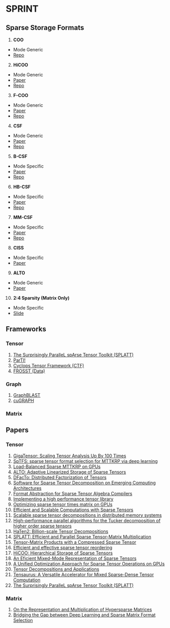 # SPRINT

## Sparse Storage Formats

1. **COO**
- Mode Generic
- [Repo](https://github.com/hpcgarage/ParTI)

2. **HiCOO**
- Mode Generic
- [Paper](http://fruitfly1026.github.io/static/files/sc18-li.pdf)
- [Repo](https://github.com/hpcgarage/ParTI)

3. **F-COO**
- Mode Generic
- [Paper](https://par.nsf.gov/servlets/purl/10049150)
- [Repo](https://github.com/kobeliu85/mttkrp-gpu)

4. **CSF**
- Mode Generic
- [Paper](https://par.nsf.gov/servlets/purl/10049150)
- [Repo](https://github.com/ShadenSmith/splatt)

5. **B-CSF**
- Mode Specific
- [Paper](https://arxiv.org/pdf/1904.03329.pdf)
- [Repo](https://github.com/isratnisa/B-CSF)

6. **HB-CSF**
- Mode Specific
- [Paper](https://arxiv.org/pdf/1904.03329.pdf)
- [Repo](https://github.com/isratnisa/B-CSF)

7. **MM-CSF**
- Mode Specific
- [Paper](https://dl.acm.org/doi/pdf/10.1145/3295500.3356216)
- [Repo](https://github.com/isratnisa/MM-CSF)

8. **CISS**
- Mode Specific
- [Paper](https://www.csl.cornell.edu/~zhiruz/pdfs/tensaurus-hpca2020.pdf)

9. **ALTO**
- Mode Generic
- [Paper](https://arxiv.org/pdf/2102.10245.pdf)

10. **2:4 Sparsity (Matrix Only)**
- Mode Specific
- [Slide](https://drive.google.com/file/d/1ORZ_arxlqMYiD-_eSRjRyY0Wdmpu4eZG/view)

## Frameworks

### Tensor
1. [The Surprisingly ParalleL spArse Tensor Toolkit (SPLATT)](https://github.com/ShadenSmith/splatt)
2. [ParTI!](https://github.com/hpcgarage/ParTI)
3. [Cyclops Tensor Framework (CTF)](https://github.com/cyclops-community/ctf)
4. [FROSST (Data)](http://frostt.io/)

### Graph
1. [GraphBLAST](https://github.com/gunrock/graphblast)
2. [cuGRAPH](https://github.com/rapidsai/cugraph)

### Matrix

## Papers

### Tensor

1. [GigaTensor: Scaling Tensor Analysis Up By 100 Times](https://www.cs.cmu.edu/~christos/PUBLICATIONS/kdd12-gigatensor.pdf)
2. [SpTFS: sparse tensor format selection for MTTKRP via deep learning](https://dl.acm.org/doi/abs/10.5555/3433701.3433724)
3. [Load-Balanced Sparse MTTKRP on GPUs](https://arxiv.org/pdf/1904.03329.pdf)
4. [ALTO: Adaptive Linearized Storage of Sparse Tensors](https://arxiv.org/pdf/2102.10245.pdf)
5. [DFacTo: Distributed Factorization of Tensors](https://arxiv.org/pdf/1406.4519.pdf)
6. [Software for Sparse Tensor Decomposition on Emerging Computing Architectures](https://arxiv.org/pdf/1809.09175.pdf)
7. [Format Abstraction for Sparse Tensor Algebra Compilers](https://arxiv.org/pdf/1804.10112.pdf)
1. [Implementing a high performance tensor library](https://downloads.hindawi.com/journals/sp/2003/205264.pdf)
1. [Optimizing sparse tensor times matrix on GPUs](https://www.sciencedirect.com/science/article/abs/pii/S0743731518305161)
1. [Efficient and Scalable Computations with Sparse Tensors](http://www.ieee-hpec.org/2012/index_htm_files/Baskaranpaper.pdf)
1. [Scalable sparse tensor decompositions in distributed memory systems](https://hal.inria.fr/hal-01148202v2/document)
1. [High-performance parallel algorithms for the Tucker decomposition of higher order sparse tensors](https://hal.inria.fr/hal-01219316/document)
1. [HaTen2: Billion-scale Tensor Decompositions](https://www.cs.ucr.edu/~epapalex/papers/haten2_icde2015.pdf)
1. [SPLATT: Efficient and Parallel Sparse Tensor-Matrix Multiplication](https://conservancy.umn.edu/bitstream/handle/11299/215973/15-008.pdf;jsessionid=0DB8D6E0AE1089BFB9B6C410AA9F1A3F?sequence=1)
1. [Tensor-Matrix Products with a Compressed Sparse Tensor](https://dl.acm.org/doi/pdf/10.1145/2833179.2833183)
1. [Efficient and effective sparse tensor reordering](https://hal.inria.fr/hal-02306569/document)
1. [HiCOO: Hierarchical Storage of Sparse Tensors](http://fruitfly1026.github.io/static/files/sc18-li.pdf)
1. [An Eficient Mixed-Mode Representation of Sparse Tensors](https://par.nsf.gov/servlets/purl/10172913)
1. [A Unified Optimization Approach for Sparse Tensor Operations on GPUs](https://par.nsf.gov/servlets/purl/10049150)
1. [Tensor Decompositions and Applications](https://www.kolda.net/publication/TensorReview.pdf)
1. [Tensaurus: A Versatile Accelerator for Mixed Sparse-Dense Tensor Computation](https://www.csl.cornell.edu/~zhiruz/pdfs/tensaurus-hpca2020.pdf)
1. [The Surprisingly ParalleL spArse Tensor Toolkit (SPLATT)](https://github.com/ShadenSmith/splatt)

### Matrix
1. [On the Representation and Multiplication of Hypersparse Matrices](https://crd.lbl.gov/assets/pubs_presos/hypersparse-ipdps08.pdf)
2. [Bridging the Gap between Deep Learning and Sparse Matrix Format Selection](https://people.engr.ncsu.edu/xshen5/Publications/ppopp18.pdf)
